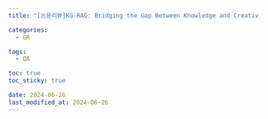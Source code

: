 ```yaml
---
title: "[논문리뷰]KG-RAG: Bridging the Gap Between Knowledge and Creativity"

categories: 
  - GR

tags:
  - QA

toc: true
toc_sticky: true

date: 2024-06-26
last_modified_at: 2024-06-26
---
```


